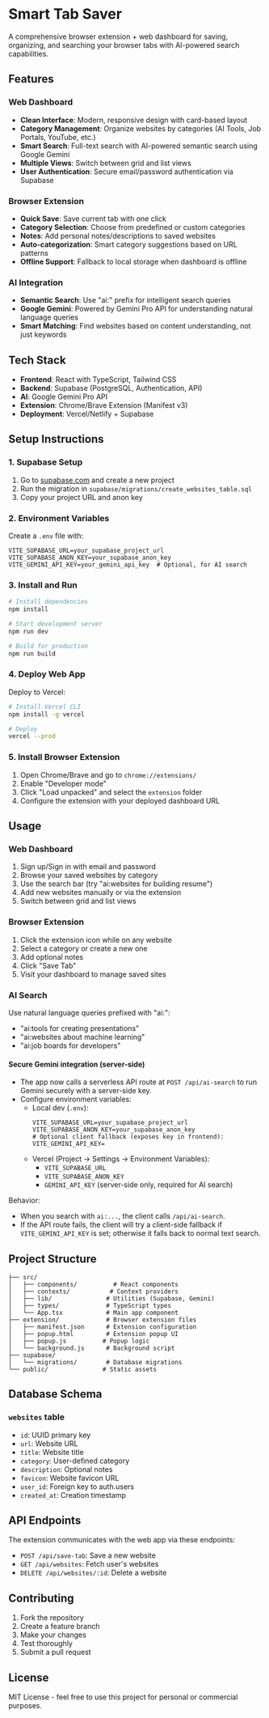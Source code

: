 # Smart Tab Saver

A comprehensive browser extension + web dashboard for saving, organizing, and searching your browser tabs with AI-powered search capabilities.

## Features

### Web Dashboard
- **Clean Interface**: Modern, responsive design with card-based layout
- **Category Management**: Organize websites by categories (AI Tools, Job Portals, YouTube, etc.)
- **Smart Search**: Full-text search with AI-powered semantic search using Google Gemini
- **Multiple Views**: Switch between grid and list views
- **User Authentication**: Secure email/password authentication via Supabase

### Browser Extension
- **Quick Save**: Save current tab with one click
- **Category Selection**: Choose from predefined or custom categories
- **Notes**: Add personal notes/descriptions to saved websites
- **Auto-categorization**: Smart category suggestions based on URL patterns
- **Offline Support**: Fallback to local storage when dashboard is offline

### AI Integration
- **Semantic Search**: Use "ai:" prefix for intelligent search queries
- **Google Gemini**: Powered by Gemini Pro API for understanding natural language queries
- **Smart Matching**: Find websites based on content understanding, not just keywords

## Tech Stack

- **Frontend**: React with TypeScript, Tailwind CSS
- **Backend**: Supabase (PostgreSQL, Authentication, API)
- **AI**: Google Gemini Pro API
- **Extension**: Chrome/Brave Extension (Manifest v3)
- **Deployment**: Vercel/Netlify + Supabase

## Setup Instructions

### 1. Supabase Setup
1. Go to [supabase.com](https://supabase.com) and create a new project
2. Run the migration in `supabase/migrations/create_websites_table.sql`
3. Copy your project URL and anon key

### 2. Environment Variables
Create a `.env` file with:
```env
VITE_SUPABASE_URL=your_supabase_project_url
VITE_SUPABASE_ANON_KEY=your_supabase_anon_key
VITE_GEMINI_API_KEY=your_gemini_api_key  # Optional, for AI search
```

### 3. Install and Run
```bash
# Install dependencies
npm install

# Start development server
npm run dev

# Build for production
npm run build
```

### 4. Deploy Web App
Deploy to Vercel:
```bash
# Install Vercel CLI
npm install -g vercel

# Deploy
vercel --prod
```

### 5. Install Browser Extension
1. Open Chrome/Brave and go to `chrome://extensions/`
2. Enable "Developer mode"
3. Click "Load unpacked" and select the `extension` folder
4. Configure the extension with your deployed dashboard URL

## Usage

### Web Dashboard
1. Sign up/Sign in with email and password
2. Browse your saved websites by category
3. Use the search bar (try "ai:websites for building resume")
4. Add new websites manually or via the extension
5. Switch between grid and list views

### Browser Extension
1. Click the extension icon while on any website
2. Select a category or create a new one
3. Add optional notes
4. Click "Save Tab"
5. Visit your dashboard to manage saved sites

### AI Search
Use natural language queries prefixed with "ai:":
- "ai:tools for creating presentations"
- "ai:websites about machine learning"
- "ai:job boards for developers"

#### Secure Gemini integration (server-side)
- The app now calls a serverless API route at `POST /api/ai-search` to run Gemini securely with a server-side key.
- Configure environment variables:
  - Local dev (`.env`):
    ```env
    VITE_SUPABASE_URL=your_supabase_project_url
    VITE_SUPABASE_ANON_KEY=your_supabase_anon_key
    # Optional client fallback (exposes key in frontend):
    VITE_GEMINI_API_KEY=
    ```
  - Vercel (Project → Settings → Environment Variables):
    - `VITE_SUPABASE_URL`
    - `VITE_SUPABASE_ANON_KEY`
    - `GEMINI_API_KEY` (server-side only, required for AI search)

Behavior:
- When you search with `ai:...`, the client calls `/api/ai-search`.
- If the API route fails, the client will try a client-side fallback if `VITE_GEMINI_API_KEY` is set; otherwise it falls back to normal text search.

## Project Structure

```
├── src/
│   ├── components/          # React components
│   ├── contexts/           # Context providers
│   ├── lib/               # Utilities (Supabase, Gemini)
│   ├── types/             # TypeScript types
│   └── App.tsx            # Main app component
├── extension/             # Browser extension files
│   ├── manifest.json      # Extension configuration
│   ├── popup.html         # Extension popup UI
│   ├── popup.js          # Popup logic
│   └── background.js      # Background script
├── supabase/
│   └── migrations/        # Database migrations
└── public/               # Static assets
```

## Database Schema

### `websites` table
- `id`: UUID primary key
- `url`: Website URL
- `title`: Website title
- `category`: User-defined category
- `description`: Optional notes
- `favicon`: Website favicon URL
- `user_id`: Foreign key to auth.users
- `created_at`: Creation timestamp

## API Endpoints

The extension communicates with the web app via these endpoints:
- `POST /api/save-tab`: Save a new website
- `GET /api/websites`: Fetch user's websites
- `DELETE /api/websites/:id`: Delete a website

## Contributing

1. Fork the repository
2. Create a feature branch
3. Make your changes
4. Test thoroughly
5. Submit a pull request

## License

MIT License - feel free to use this project for personal or commercial purposes.